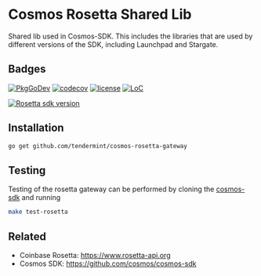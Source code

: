 
# Cosmos Rosetta Shared Lib

Shared lib used in Cosmos-SDK. This includes the libraries that are used by
different versions of the SDK, including Launchpad and Stargate.

## Badges

[![PkgGoDev](https://pkg.go.dev/badge/github.com/tendermint/cosmos-rosetta-gateway)](https://pkg.go.dev/github.com/tendermint/cosmos-rosetta-gateway)
[![codecov](https://codecov.io/gh/tendermint/cosmos-rosetta-gateway/branch/develop/graph/badge.svg)](https://codecov.io/gh/tendermint/cosmos-rosetta-gateway)
[![license](https://img.shields.io/github/license/tendermint/cosmos-rosetta-gateway.svg)](https://github.com/tendermint/cosmos-rosetta-gateway/blob/develop/LICENSE)
[![LoC](https://tokei.rs/b1/github/tendermint/cosmos-rosetta-gateway)](https://github.com/tendermint/cosmos-rosetta-gateway)


[![Rosetta sdk version](https://img.shields.io/badge/Rosetta%20SDK-v0.6.10-informational)](https://github.com/coinbase/rosetta-sdk-go/releases/tag/v0.6.10)
## Installation 

```bash 
go get github.com/tendermint/cosmos-rosetta-gateway
```

## Testing

Testing of the rosetta gateway can be performed by cloning the [cosmos-sdk](https://github.com/cosmos/cosmos-sdk) and running 

```bash
make test-rosetta
```
  
## Related

- Coinbase Rosetta: https://www.rosetta-api.org
- Cosmos SDK: https://github.com/cosmos/cosmos-sdk
